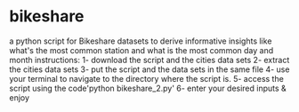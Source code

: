 # bikeshare
a python script for Bikeshare datasets to derive informative insights like what's the most common station and what is the most common day and month
instructions:
1- download the script and the cities data sets
2- extract the cities data sets
3- put the script and the data sets in the same file
4- use your terminal to navigate to the directory where the script is.
5- access the script using the code'python bikeshare_2.py'
6- enter your desired inputs & enjoy
